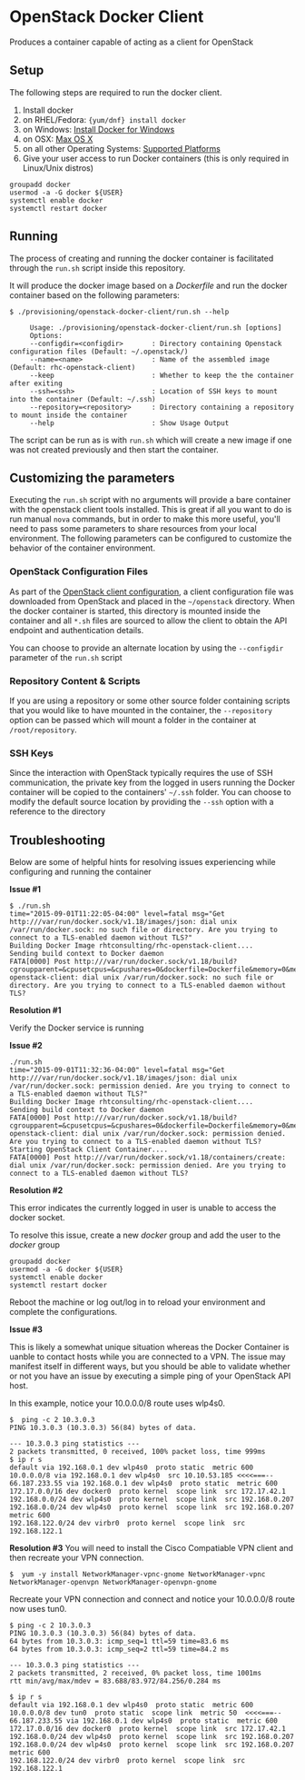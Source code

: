 OpenStack Docker Client
==================

Produces a container capable of acting as a client for OpenStack

## Setup

The following steps are required to run the docker client.

1. Install docker
  1. on RHEL/Fedora: ```{yum/dnf} install docker```
  2. on Windows: [Install Docker for Windows](https://docs.docker.com/windows/step_one/)
  3. on OSX: [Max OS X](https://docs.docker.com/installation/mac/)
  4. on all other Operating Systems: [Supported Platforms](https://docs.docker.com/installation/)
2. Give your user access to run Docker containers (this is only required in Linux/Unix distros)
```
groupadd docker
usermod -a -G docker ${USER}
systemctl enable docker
systemctl restart docker
```


## Running

The process of creating and running the docker container is facilitated through the ```run.sh``` script inside this repository.  

It will produce the docker image based on a *Dockerfile* and run the docker container based on the following parameters:

```
$ ./provisioning/openstack-docker-client/run.sh --help

     Usage: ./provisioning/openstack-docker-client/run.sh [options]
     Options:
     --configdir=<configdir>       : Directory containing Openstack configuration files (Default: ~/.openstack/)
     --name=<name>                 : Name of the assembled image (Default: rhc-openstack-client)
     --keep                        : Whether to keep the the container after exiting
     --ssh=<ssh>                   : Location of SSH keys to mount into the container (Default: ~/.ssh)
     --repository=<repository>     : Directory containing a repository to mount inside the container
     --help                        : Show Usage Output
```

The script can be run as is with  ```run.sh``` which will create a new image if one was not created previously and then start the container.

## Customizing the parameters

Executing the ```run.sh``` script with no arguments will provide a bare container with the openstack client tools installed. This is great if all you want to do is run manual `nova` commands, but in order to make this more useful, you'll need to pass some parameters to share resources from your local environment. The following parameters can be configured to customize the behavior of the container environment.

### OpenStack Configuration Files

As part of the [OpenStack client configuration](provisioning/openstack/README.md), a client configuration file was downloaded from OpenStack and placed in the ```~/openstack``` directory. When the docker container is started, this directory is mounted inside the container and all ```*.sh``` files are sourced to allow the client to obtain the API endpoint and authentication details.

You can choose to provide an alternate location by using the ```--configdir``` parameter of the ```run.sh``` script

### Repository Content & Scripts

If you are using a repository or some other source folder containing scripts that you would like to have mounted in the container, the ```--repository``` option can be passed which will mount a folder in the container at ```/root/repository```.

### SSH Keys

Since the interaction with OpenStack typically requires the use of SSH communication, the private key from the logged in users running the Docker container will be copied to the containers' ```~/.ssh``` folder. You can choose to modify the default source location by providing the ```--ssh``` option with a reference to the directory  

## Troubleshooting

Below are some of helpful hints for resolving issues experiencing while configuring and running the container

**Issue #1**

```
$ ./run.sh
time="2015-09-01T11:22:05-04:00" level=fatal msg="Get http:///var/run/docker.sock/v1.18/images/json: dial unix /var/run/docker.sock: no such file or directory. Are you trying to connect to a TLS-enabled daemon without TLS?"
Building Docker Image rhtconsulting/rhc-openstack-client....
Sending build context to Docker daemon
FATA[0000] Post http:///var/run/docker.sock/v1.18/build?cgroupparent=&cpusetcpus=&cpushares=0&dockerfile=Dockerfile&memory=0&memswap=0&rm=1&t=rhtconsulting%2Frhc-openstack-client: dial unix /var/run/docker.sock: no such file or directory. Are you trying to connect to a TLS-enabled daemon without TLS?
```

**Resolution #1**

Verify the Docker service is running

**Issue #2**

```
./run.sh
time="2015-09-01T11:32:36-04:00" level=fatal msg="Get http:///var/run/docker.sock/v1.18/images/json: dial unix /var/run/docker.sock: permission denied. Are you trying to connect to a TLS-enabled daemon without TLS?"
Building Docker Image rhtconsulting/rhc-openstack-client....
Sending build context to Docker daemon
FATA[0000] Post http:///var/run/docker.sock/v1.18/build?cgroupparent=&cpusetcpus=&cpushares=0&dockerfile=Dockerfile&memory=0&memswap=0&rm=1&t=rhtconsulting%2Frhc-openstack-client: dial unix /var/run/docker.sock: permission denied. Are you trying to connect to a TLS-enabled daemon without TLS?
Starting OpenStack Client Container....
FATA[0000] Post http:///var/run/docker.sock/v1.18/containers/create: dial unix /var/run/docker.sock: permission denied. Are you trying to connect to a TLS-enabled daemon without TLS?
```

**Resolution #2**

This error indicates the currently logged in user is unable to access the docker socket.

To resolve this issue, create a new *docker* group and add the user to the *docker* group

```
groupadd docker
usermod -a -G docker ${USER}
systemctl enable docker
systemctl restart docker
```

Reboot the machine or log out/log in to reload your environment and complete the configurations.

**Issue #3**

This is likely a somewhat unique situation whereas the Docker Container is uanble to contact hosts while you are connected to a VPN.  The issue may manifest itself in different ways, but you should be able to validate whether or not you have an issue by executing a simple ping of your OpenStack API host.

In this example, notice your 10.0.0.0/8 route uses wlp4s0.
```
$  ping -c 2 10.3.0.3
PING 10.3.0.3 (10.3.0.3) 56(84) bytes of data.

--- 10.3.0.3 ping statistics ---
2 packets transmitted, 0 received, 100% packet loss, time 999ms
$ ip r s
default via 192.168.0.1 dev wlp4s0  proto static  metric 600 
10.0.0.0/8 via 192.168.0.1 dev wlp4s0  src 10.10.53.185 <<<<===--
66.187.233.55 via 192.168.0.1 dev wlp4s0  proto static  metric 600 
172.17.0.0/16 dev docker0  proto kernel  scope link  src 172.17.42.1 
192.168.0.0/24 dev wlp4s0  proto kernel  scope link  src 192.168.0.207 
192.168.0.0/24 dev wlp4s0  proto kernel  scope link  src 192.168.0.207  metric 600 
192.168.122.0/24 dev virbr0  proto kernel  scope link  src 192.168.122.1 

```

**Resolution #3**
You will need to install the Cisco Compatiable VPN client and then recreate your VPN connection. 

```
$  yum -y install NetworkManager-vpnc-gnome NetworkManager-vpnc NetworkManager-openvpn NetworkManager-openvpn-gnome
```

Recreate your VPN connection and connect and notice your 10.0.0.0/8 route now uses tun0.
```
$ ping -c 2 10.3.0.3
PING 10.3.0.3 (10.3.0.3) 56(84) bytes of data.
64 bytes from 10.3.0.3: icmp_seq=1 ttl=59 time=83.6 ms
64 bytes from 10.3.0.3: icmp_seq=2 ttl=59 time=84.2 ms

--- 10.3.0.3 ping statistics ---
2 packets transmitted, 2 received, 0% packet loss, time 1001ms
rtt min/avg/max/mdev = 83.688/83.972/84.256/0.284 ms

$ ip r s
default via 192.168.0.1 dev wlp4s0  proto static  metric 600 
10.0.0.0/8 dev tun0  proto static  scope link  metric 50  <<<<===--
66.187.233.55 via 192.168.0.1 dev wlp4s0  proto static  metric 600 
172.17.0.0/16 dev docker0  proto kernel  scope link  src 172.17.42.1 
192.168.0.0/24 dev wlp4s0  proto kernel  scope link  src 192.168.0.207 
192.168.0.0/24 dev wlp4s0  proto kernel  scope link  src 192.168.0.207  metric 600 
192.168.122.0/24 dev virbr0  proto kernel  scope link  src 192.168.122.1 
```

